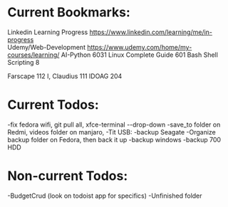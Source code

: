 # Current Bookmarks:
 Linkedin Learning Progress https://www.linkedin.com/learning/me/in-progress	
 Udemy/Web-Development	https://www.udemy.com/home/my-courses/learning/
 AI-Python		6031
 Linux Complete Guide	601
 Bash Shell Scripting	8

 Farscape		112
 I, Claudius		111
 IDOAG			204

# Current Todos:
 -fix fedora wifi, git pull all, xfce-terminal --drop-down
	-save_to folder on Redmi, videos folder on manjaro, 
 -Tit USB:
	-backup Seagate
	-Organize backup folder on Fedora, then back it up
	-backup windows
	-backup 700 HDD
# Non-current Todos:
 -BudgetCrud (look on todoist app for specifics)
 -Unfinished folder
 
